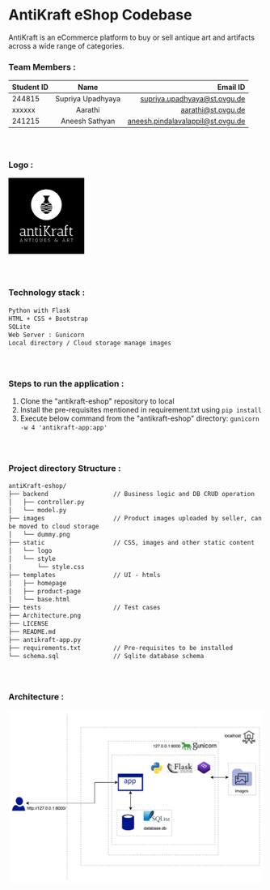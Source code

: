# **AntiKraft eShop Codebase**
AntiKraft is an eCommerce platform to buy or sell antique art and artifacts across a wide range of categories.

### **Team Members :**

| Student ID | Name |  Email ID |
|----------|:-------------:|------:|
| 244815 | Supriya Upadhyaya | supriya.upadhyaya@st.ovgu.de |
| xxxxxx | Aarathi |   aarathi@st.ovgu.de |
| 241215 | Aneesh Sathyan | aneesh.pindalavalappil@st.ovgu.de |

### <br/><br/>**Logo :** 
<img src="static/logo/png/logo-white.png" width="150" height="150">    <img src="static/team-logo/codepanda.gif" width="150" height="150">

### <br/><br/>**Technology stack :**
    Python with Flask
    HTML + CSS + Bootstrap
    SQLite 
    Web Server : Gunicorn
    Local directory / Cloud storage manage images

### <br/><br/>**Steps to run the application :**
1. Clone the "antikraft-eshop" repository to local
2. Install the pre-requisites mentioned in requirement.txt using ```pip install```
3. Execute below command from the "antikraft-eshop" directory: ```gunicorn -w 4 'antikraft-app:app'```

### <br/><br/>**Project directory Structure :**
    antiKraft-eshop/
    ├── backend                  // Business logic and DB CRUD operation
    │   ├── controller.py
    │   └── model.py
    ├── images                   // Product images uploaded by seller, can be moved to cloud storage
    │   └── dummy.png            
    ├── static                   // CSS, images and other static content
    │   └── logo
    │   └── style
    |       └── style.css
    ├── templates                // UI - htmls
    │   ├── homepage
    │   ├── product-page
    │   └── base.html
    ├── tests                    // Test cases
    ├── Architecture.png
    ├── LICENSE
    ├── README.md
    ├── antikraft-app.py
    ├── requirements.txt         // Pre-requisites to be installed
    └── schema.sql               // Sqlite database schema

### <br/><br/>**Architecture :**
<img src="Architecture.png">





